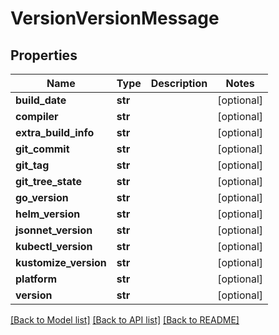 # VersionVersionMessage

## Properties
Name | Type | Description | Notes
------------ | ------------- | ------------- | -------------
**build_date** | **str** |  | [optional] 
**compiler** | **str** |  | [optional] 
**extra_build_info** | **str** |  | [optional] 
**git_commit** | **str** |  | [optional] 
**git_tag** | **str** |  | [optional] 
**git_tree_state** | **str** |  | [optional] 
**go_version** | **str** |  | [optional] 
**helm_version** | **str** |  | [optional] 
**jsonnet_version** | **str** |  | [optional] 
**kubectl_version** | **str** |  | [optional] 
**kustomize_version** | **str** |  | [optional] 
**platform** | **str** |  | [optional] 
**version** | **str** |  | [optional] 

[[Back to Model list]](../README.md#documentation-for-models) [[Back to API list]](../README.md#documentation-for-api-endpoints) [[Back to README]](../README.md)

